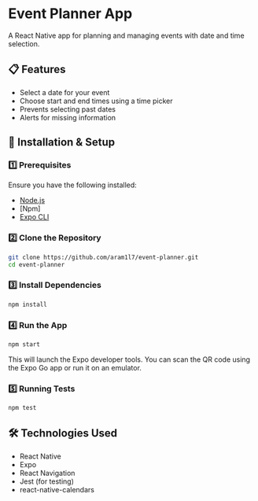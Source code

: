 # Event Planner App

A React Native app for planning and managing events with date and time selection.

## 📋 Features
- Select a date for your event
- Choose start and end times using a time picker
- Prevents selecting past dates
- Alerts for missing information

## 🚀 Installation & Setup

### 1️⃣ Prerequisites
Ensure you have the following installed:
- [Node.js](https://nodejs.org/)
- [Npm]
- [Expo CLI](https://docs.expo.dev/get-started/installation/)

### 2️⃣ Clone the Repository
```sh
git clone https://github.com/aram1l7/event-planner.git
cd event-planner
```

### 3️⃣ Install Dependencies
```sh
npm install  
```

### 4️⃣ Run the App
```sh
npm start
```
This will launch the Expo developer tools. You can scan the QR code using the Expo Go app or run it on an emulator.

### 5️⃣ Running Tests
```sh
npm test 
```

## 🛠 Technologies Used
- React Native
- Expo
- React Navigation
- Jest (for testing)
- react-native-calendars


